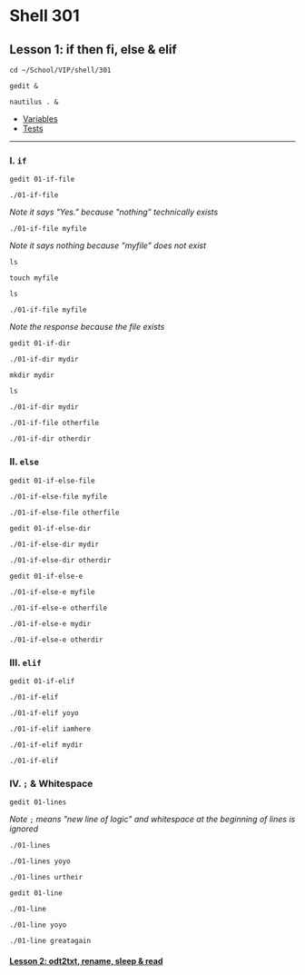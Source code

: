 # Shell 301
## Lesson 1: if then fi, else & elif

`cd ~/School/VIP/shell/301`

`gedit &`

`nautilus . &`

- [Variables](https://github.com/inkVerb/vip/blob/master/Cheat-Sheets/Variables.md)
- [Tests](https://github.com/inkVerb/vip/blob/master/Cheat-Sheets/Tests.md)
___

### I. `if`

`gedit 01-if-file`

`./01-if-file`

*Note it says "Yes." because "nothing" technically exists*

`./01-if-file myfile`

*Note it says nothing because "myfile" does not exist*

`ls`

`touch myfile`

`ls`

`./01-if-file myfile`

*Note the response because the file exists*

`gedit 01-if-dir`

`./01-if-dir mydir`

`mkdir mydir`

`ls`

`./01-if-dir mydir`

`./01-if-file otherfile`

`./01-if-dir otherdir`

### II. `else`

`gedit 01-if-else-file`

`./01-if-else-file myfile`

`./01-if-else-file otherfile`

`gedit 01-if-else-dir`

`./01-if-else-dir mydir`

`./01-if-else-dir otherdir`

`gedit 01-if-else-e`

`./01-if-else-e myfile`

`./01-if-else-e otherfile`

`./01-if-else-e mydir`

`./01-if-else-e otherdir`

### III. `elif`

`gedit 01-if-elif`

`./01-if-elif`

`./01-if-elif yoyo`

`./01-if-elif iamhere`

`./01-if-elif mydir`

`./01-if-elif`

### IV. `;` & Whitespace

`gedit 01-lines`

*Note* `;` *means "new line of logic" and whitespace at the beginning of lines is ignored*

`./01-lines`

`./01-lines yoyo`

`./01-lines urtheir`

`gedit 01-line`

`./01-line`

`./01-line yoyo`

`./01-line greatagain`

#### [Lesson 2: odt2txt, rename, sleep & read](https://github.com/inkVerb/vip/blob/master/301-shell/Lesson-02.md)
